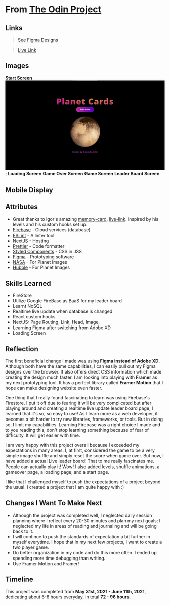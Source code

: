 # From [The Odin Project](https://www.theodinproject.com/)

## Links
> [See Figma Designs](https://www.figma.com/file/B7tMCUy6CrVMklKnBVAImR/Untitled?node-id=0%3A1)

> [Live Link](https://planet-cards.vercel.app/)

## Images 
**Start Screen**
![image](public/images/screenshots/start.png);
**Loading Screen**
**Game Over Screen**
**Game Screen**
**Leader Board Screen**

## Mobile Display

## Attributes
- Great thanks to Igor's amazing [memory-card](https://github.com/igorashs/react-memory-card), [live-link](https://igorashs.github.io/react-memory-card/). Inspired by his levels and his custom hooks set up.
- [Firebase](https://firebase.google.com/) - Cloud services (database)
- [ESLint](https://eslint.org/) - A linter tool 
- [NextJS](https://nextjs.org/) - Hosting 
- [Prettier](https://prettier.io/) - Code formatter
- [Styled Components](https://styled-components.com/) - CSS in JSS 
- [Figma](https://www.figma.com/) - Prototyping software
- [NASA](https://www.nasa.gov/) - For Planet Images
- [Hubble](https://esahubble.org/images/) - For Planet Images



## Skills Learned
* FireStore
* Utilize Google FireBase as BaaS for my leader board
* Learnt NoSQL
* Realtime live update when database is changed
* React custom hooks
* NextJS: Page Routing, Link, Head, Image,
* Learning Figma after switching from Adobe XD
* Loading Screen 

## Reflection
The first beneficial change I made was using **Figma instead of Adobe XD**. Although both have the same capabilities, I can easily pull out my Figma designs over the browser. It also offers direct CSS information which made creating the design much faster. I am looking into playing with **Framer** as my next prototyping tool. It has a perfect library called **Framer Motion** that I hope can make designing website even faster.  

One thing that I really found fascinating to learn was using Firebase's Firestore. I put it off due to fearing it will be very complicated but after playing around and creating a realtime live update leader board page, I learned that it's so, so easy to use! As I learn more as a web developer, it becomes a bit harder to try new libraries, frameworks, or tools. But in doing so, I limit my capabilities. Learning Firebase was a right choice I made and to you reading this, don't stop learning something because of fear of difficulty. It will get easier with time. 

I am very happy with this project overall because I exceeded my expectations in many areas. I, at first, considered the game to be a very simple image shuffle and simply reset the score when game over. But now, I have added a actual Live leader board! That to me really fascinates me. People can actually play it! Wow! I also added levels, shuffle animations, a gameover page, a loading page, and a start page.

I like that I challenged myself to push the expectations of a project beyond the usual. I created a project that I am quite happy with :)

## Changes I Want To Make Next
- Although the project was completed well, I neglected daily session planning where I reflect every 20-30 minutes and plan my next goals; I neglected my life in areas of reading and journaling and will be going back to it. 
- I will continue to push the standards of expectation a bit further in myself everytime. I hope that in my next few projects, I want to create a two player game.
- Do better organization in my code and do this more often. I ended up spending more time debugging than writing.
- Use Framer Motion and Framer!

## Timeline
This project was completed from **May 31st, 2021 - June 11th, 2021**, dedicating about 6-8 hours everyday, in total **72 - 96 hours**.



